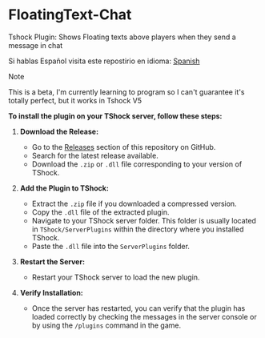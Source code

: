 # FloatingText-Chat
Tshock Plugin: Shows Floating texts above players when they send a message in chat

Si hablas Español visita este repostirio en idioma: [Spanish](github.com/itsFrankV22/FloatingText-Chat/blob/main/README_SPANISH.md)


> [!NOTE]
> This is a beta, I'm currently learning to program so I can't guarantee it's totally perfect, but it works in Tshock V5


**To install the plugin on your TShock server, follow these steps:**

1. **Download the Release:**
   - Go to the [Releases]([https://github.com/tuusuario/tu-repositorio/releases](https://github.com/itsFrankV22/FloatingText-Chat/releases/tag/FloatingText)) section of this repository on GitHub.
   - Search for the latest release available.
   - Download the `.zip` or `.dll` file corresponding to your version of TShock.

2. **Add the Plugin to TShock:**
   - Extract the `.zip` file if you downloaded a compressed version.
   - Copy the `.dll` file of the extracted plugin.
   - Navigate to your TShock server folder. This folder is usually located in `TShock/ServerPlugins` within the directory where you installed TShock.
   - Paste the `.dll` file into the `ServerPlugins` folder.

3. **Restart the Server:**
   - Restart your TShock server to load the new plugin.

4. **Verify Installation:**
   - Once the server has restarted, you can verify that the plugin has loaded correctly by checking the messages in the server console or by using the `/plugins` command in the game.
